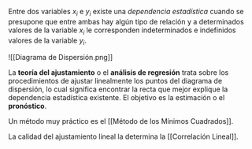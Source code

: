 Entre dos variables $x_i$ e $y_i$ existe una _dependencia estadística_ cuando se presupone que entre ambas hay algún tipo de relación y a determinados valores de la variable $x_i$ le corresponden indeterminados e indefinidos valores de la variable $y_i$.

![[Diagrama de Dispersión.png]]

La **teoría del ajustamiento** o el **análisis de regresión** trata sobre los procedimientos de ajustar linealmente los puntos del diagrama de dispersión, lo cual significa encontrar la recta que mejor explique la dependencia estadística existente. El objetivo es la estimación o el **pronóstico**.

Un método muy práctico es el [[Método de los Mínimos Cuadrados]].

La calidad del ajustamiento lineal la determina la [[Correlación Lineal]].
